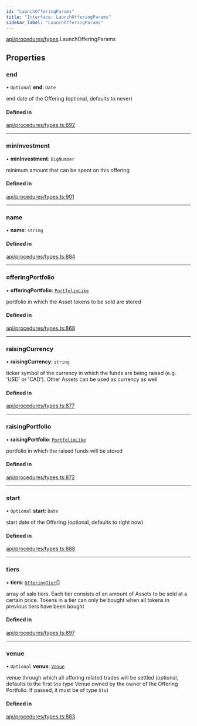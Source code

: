 ```yaml
---
id: "LaunchOfferingParams"
title: "Interface: LaunchOfferingParams"
sidebar_label: "LaunchOfferingParams"
---
```


[api/procedures/types](../../../../../modules/API/Procedures/Types/Types.md).LaunchOfferingParams

## Properties

### end

• `Optional` **end**: `Date`

end date of the Offering (optional, defaults to never)

#### Defined in

[api/procedures/types.ts:892](https://github.com/PolymeshAssociation/polymesh-sdk/blob/adcc38781/src/api/procedures/types.ts#L892)

___

### minInvestment

• **minInvestment**: `BigNumber`

minimum amount that can be spent on this offering

#### Defined in

[api/procedures/types.ts:901](https://github.com/PolymeshAssociation/polymesh-sdk/blob/adcc38781/src/api/procedures/types.ts#L901)

___

### name

• **name**: `string`

#### Defined in

[api/procedures/types.ts:884](https://github.com/PolymeshAssociation/polymesh-sdk/blob/adcc38781/src/api/procedures/types.ts#L884)

___

### offeringPortfolio

• **offeringPortfolio**: [`PortfolioLike`](../../../../../modules/Types/Types.md#portfoliolike)

portfolio in which the Asset tokens to be sold are stored

#### Defined in

[api/procedures/types.ts:868](https://github.com/PolymeshAssociation/polymesh-sdk/blob/adcc38781/src/api/procedures/types.ts#L868)

___

### raisingCurrency

• **raisingCurrency**: `string`

ticker symbol of the currency in which the funds are being raised (e.g. 'USD' or 'CAD').
  Other Assets can be used as currency as well

#### Defined in

[api/procedures/types.ts:877](https://github.com/PolymeshAssociation/polymesh-sdk/blob/adcc38781/src/api/procedures/types.ts#L877)

___

### raisingPortfolio

• **raisingPortfolio**: [`PortfolioLike`](../../../../../modules/Types/Types.md#portfoliolike)

portfolio in which the raised funds will be stored

#### Defined in

[api/procedures/types.ts:872](https://github.com/PolymeshAssociation/polymesh-sdk/blob/adcc38781/src/api/procedures/types.ts#L872)

___

### start

• `Optional` **start**: `Date`

start date of the Offering (optional, defaults to right now)

#### Defined in

[api/procedures/types.ts:888](https://github.com/PolymeshAssociation/polymesh-sdk/blob/adcc38781/src/api/procedures/types.ts#L888)

___

### tiers

• **tiers**: [`OfferingTier`](../../../Entities/Offering/Types/OfferingTier/OfferingTier.md)[]

array of sale tiers. Each tier consists of an amount of Assets to be sold at a certain price.
  Tokens in a tier can only be bought when all tokens in previous tiers have been bought

#### Defined in

[api/procedures/types.ts:897](https://github.com/PolymeshAssociation/polymesh-sdk/blob/adcc38781/src/api/procedures/types.ts#L897)

___

### venue

• `Optional` **venue**: [`Venue`](../../../../../classes/API/Entities/Venue/Venue.md)

venue through which all offering related trades will be settled
  (optional, defaults to the first `Sto` type Venue owned by the owner of the Offering Portfolio.
  If passed, it must be of type `Sto`)

#### Defined in

[api/procedures/types.ts:883](https://github.com/PolymeshAssociation/polymesh-sdk/blob/adcc38781/src/api/procedures/types.ts#L883)
